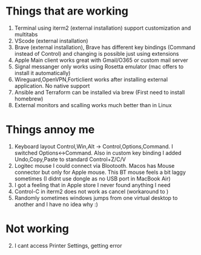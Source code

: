 # Things that are working
1. Terminal using iterm2 (external installation) support customization and multitabs
2. VScode (external installation)
3. Brave (external installation), Brave has different key bindings (Command instead of Control) and changing is possible just using extensions
4. Apple Main client works great with Gmail/O365 or custom mail server
5. Signal messanger only works using Rosetta emulator (mac offers to install it automatically)
6. Wireguard,OpenVPN,Forticlient works after installing external application. No native support
7. Ansible and Terraform can be installed via brew (First need to install homebrew)
8. External monitors and scalling works much better than in Linux

# Things annoy me
1. Keyboard layout Control,Win,Alt -> Control,Options,Command. I switched Options<->Command. Also in custom key binding I added Undo,Copy,Paste to standard Control+Z/C/V
2. Logitec mouse I could connect via Blootooth. Macos has Mouse connector but only for Apple mouse. This BT mouse feels a bit laggy sometimes (I didnt use dongle as no USB port in MacBook Air)
3. I got a feeling that in Apple store I never found anything I need
4. Control-C in iterm2 does not work as cancel (workaround to )
5. Randomly sometimes windows jumps from one virtual desktop to another and I have no idea why :)

# Not working
2. I cant access Printer Settings, getting error

